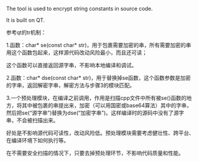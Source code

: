 The tool is used to encrypt string constants in source code.

It is built on QT.

参考qt的tr机制：

1.函数：char* se(const char* str)，用于包裹需要加密的串，所有需要加密的串用这个函数包起来，这样源代码改动风险最小，而且还可读；

这个函数可以直接返回源字串，不影响本地编译和调试。

2.函数：char* dse(const char* str)，用于替换掉se函数，这个函数参数是加密的字串，返回解密字串，解密方法与步骤3的模块匹配。

3.一个预处理模块，在编译之前调用，作用是扫描cpp文件中所有被se()函数的地方，将其中被包裹的串提出来，加密（可以用国密或base64算法）其中的字串，然后把se(“源字串”)替换为dse(“加密字串”)。这样编译时的源码中没有了源字串，不会被扫描出来。

 

好处是不影响源代码可读性，改动风险低。预处理模块需要考虑健壮性、跨平台、在编译环境下如何执行等。

在不需要安全扫描的情况下，只要去掉预处理环节，不影响代码质量和性能。
